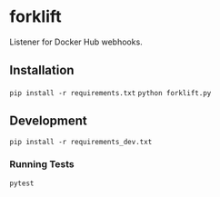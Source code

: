 # forklift

Listener for Docker Hub webhooks.

## Installation
`pip install -r requirements.txt`
`python forklift.py`

## Development
`pip install -r requirements_dev.txt`

### Running Tests
`pytest`
